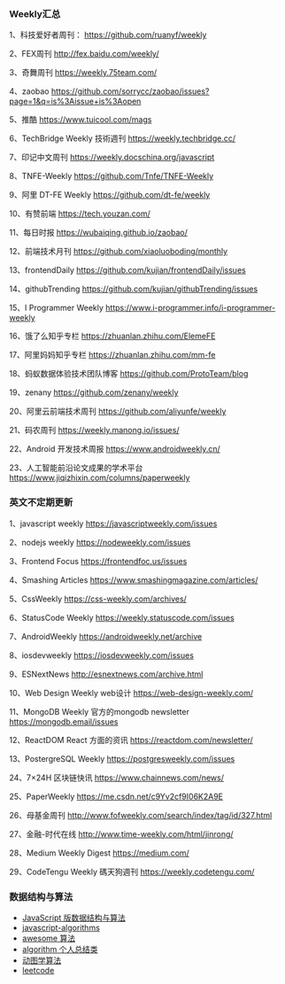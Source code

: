 ### Weekly汇总
1、科技爱好者周刊： https://github.com/ruanyf/weekly

2、FEX周刊 http://fex.baidu.com/weekly/

3、奇舞周刊 https://weekly.75team.com/

4、zaobao https://github.com/sorrycc/zaobao/issues?page=1&q=is%3Aissue+is%3Aopen

5、推酷 https://www.tuicool.com/mags

6、TechBridge Weekly 技術週刊 https://weekly.techbridge.cc/

7、印记中文周刊 https://weekly.docschina.org/javascript

8、TNFE-Weekly https://github.com/Tnfe/TNFE-Weekly

9、阿里 DT-FE Weekly https://github.com/dt-fe/weekly

10、有赞前端 https://tech.youzan.com/

11、每日时报 https://wubaiqing.github.io/zaobao/

12、前端技术月刊  https://github.com/xiaoluoboding/monthly

13、frontendDaily https://github.com/kujian/frontendDaily/issues

14、githubTrending https://github.com/kujian/githubTrending/issues

15、I Programmer Weekly https://www.i-programmer.info/i-programmer-weekly

16、饿了么知乎专栏 https://zhuanlan.zhihu.com/ElemeFE

17、阿里妈妈知乎专栏 https://zhuanlan.zhihu.com/mm-fe

18、蚂蚁数据体验技术团队博客 https://github.com/ProtoTeam/blog

19、zenany https://github.com/zenany/weekly

20、阿里云前端技术周刊 https://github.com/aliyunfe/weekly

21、码农周刊 https://weekly.manong.io/issues/

22、Android 开发技术周报 https://www.androidweekly.cn/

23、人工智能前沿论文成果的学术平台 https://www.jiqizhixin.com/columns/paperweekly

### 英文不定期更新
1、javascript weekly https://javascriptweekly.com/issues

2、nodejs weekly https://nodeweekly.com/issues

3、Frontend Focus https://frontendfoc.us/issues

4、Smashing Articles https://www.smashingmagazine.com/articles/

5、CssWeekly https://css-weekly.com/archives/

6、StatusCode Weekly https://weekly.statuscode.com/issues

7、AndroidWeekly https://androidweekly.net/archive

8、iosdevweekly https://iosdevweekly.com/issues

9、ESNextNews http://esnextnews.com/archive.html

10、Web Design Weekly web设计 https://web-design-weekly.com/

11、MongoDB Weekly 官方的mongodb newsletter https://mongodb.email/issues

12、ReactDOM React 方面的资讯 https://reactdom.com/newsletter/

13、PostergreSQL Weekly https://postgresweekly.com/issues

24、7×24H 区块链快讯 https://www.chainnews.com/news/

25、PaperWeekly https://me.csdn.net/c9Yv2cf9I06K2A9E

26、母基金周刊 http://www.fofweekly.com/search/index/tag/id/327.html

27、金融-时代在线 http://www.time-weekly.com/html/jinrong/

28、Medium Weekly Digest https://medium.com/

29、CodeTengu Weekly 碼天狗週刊 https://weekly.codetengu.com/

### 数据结构与算法
- [JavaScript 版数据结构与算法](https://github.com/JTangming/algorithms)
- [javascript-algorithms](https://github.com/trekhleb/javascript-algorithms/blob/master/README.zh-CN.md)
- [awesome 算法](https://github.com/apachecn/awesome-algorithm)
- [algorithm 个人总结类](https://github.com/JesseZhao1990/algorithm)
- [动图学算法](https://github.com/MisterBooo/LeetCodeAnimation)
- [leetcode](https://github.com/azl397985856/leetcode)
